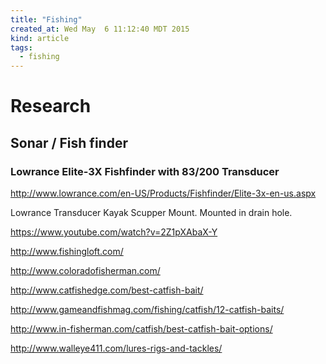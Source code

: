 ```yaml
---
title: "Fishing"
created_at: Wed May  6 11:12:40 MDT 2015
kind: article
tags:
  - fishing
---
```


# Research

## Sonar / Fish finder

### Lowrance Elite-3X Fishfinder with 83/200 Transducer

http://www.lowrance.com/en-US/Products/Fishfinder/Elite-3x-en-us.aspx

Lowrance Transducer Kayak Scupper Mount.
Mounted in drain hole.

https://www.youtube.com/watch?v=2Z1pXAbaX-Y

http://www.fishingloft.com/

http://www.coloradofisherman.com/

http://www.catfishedge.com/best-catfish-bait/

http://www.gameandfishmag.com/fishing/catfish/12-catfish-baits/

http://www.in-fisherman.com/catfish/best-catfish-bait-options/

http://www.walleye411.com/lures-rigs-and-tackles/

